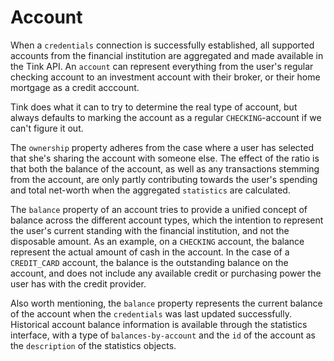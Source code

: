# Account
  
When a <code>credentials</code> connection is successfully established, all supported accounts from the financial institution are aggregated and made available in the Tink API. An <code>account</code> can represent everything from the user's regular checking account to an investment account with their broker, or their home mortgage as a credit acccount.

Tink does what it can to try to determine the real type of account, but always defaults to marking the account as a regular <code>CHECKING</code>-account if we can't figure it out.

The <code>ownership</code> property adheres from the case where a user has selected that she's sharing the account with someone else. The effect of the ratio is that both the balance of the account, as well as any transactions stemming from the account, are only partly contributing towards the user's spending and total net-worth when the aggregated <code>statistics</code> are calculated.

The <code>balance</code> property of an account tries to provide a unified concept of balance across the different account types, which the intention to represent the user's current standing with the financial institution, and not the disposable amount. As an example, on a <code>CHECKING</code> account, the balance represent the actual amount of cash in the account. In the case of a <code>CREDIT_CARD</code> account, the balance is the outstanding balance on the account, and does not include any available credit or purchasing power the user has with the credit provider.
    
Also worth mentioning, the <code>balance</code> property represents the current balance of the account when the <code>credentials</code> was last updated successfully. Historical account balance information is available through the statistics interface, with a type of <code>balances-by-account</code> and the <code>id</code> of the account as the <code>description</code> of the statistics objects.
